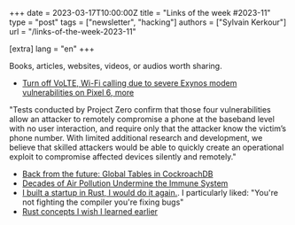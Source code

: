 +++
date = 2023-03-17T10:00:00Z
title = "Links of the week #2023-11"
type = "post"
tags = ["newsletter", "hacking"]
authors = ["Sylvain Kerkour"]
url = "/links-of-the-week-2023-11"

[extra]
lang = "en"
+++

Books, articles, websites, videos, or audios worth sharing.

* [Turn off VoLTE, Wi-Fi calling due to severe Exynos modem vulnerabilities on Pixel 6, more](https://googleprojectzero.blogspot.com/2023/03/multiple-internet-to-baseband-remote-rce.html)

"Tests conducted by Project Zero confirm that those four vulnerabilities allow an attacker to remotely compromise a phone at the baseband level with no user interaction, and require only that the attacker know the victim’s phone number. With limited additional research and development, we believe that skilled attackers would be able to quickly create an operational exploit to compromise affected devices silently and remotely."

* [Back from the future: Global Tables in CockroachDB](https://www.cockroachlabs.com/blog/global-tables-in-cockroachdb/)
* [Decades of Air Pollution Undermine the Immune System](https://www.cuimc.columbia.edu/news/decades-air-pollution-undermine-immune-system)
* [I built a startup in Rust, I would do it again.](https://cloak.software/blog/i-built-startup-in-rust/). I particularly liked: "You're not fighting the compiler you're fixing bugs"
* [Rust concepts I wish I learned earlier](https://rauljordan.com/rust-concepts-i-wish-i-learned-earlier/)

